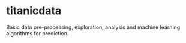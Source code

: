 # titanicdata
Basic data pre-processing, exploration, analysis and machine learning algorithms for prediction.
